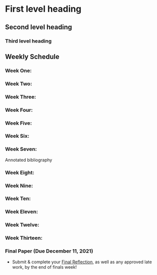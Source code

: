 # First level heading
## Second level heading
### Third level heading
## Weekly Schedule

### Week One: 


### Week Two: 



### Week Three: 



### Week Four: 


  
### Week Five: 



### Week Six: 


  
### Week Seven: 

Annotated bibliography



### Week Eight: 



### Week Nine: 



### Week Ten: 



### Week Eleven: 


  
### Week Twelve: 



### Week Thirteen: 



### Final Paper (Due December 11, 2021)

- Submit & complete your [Final Reflection](exercises/reflection.md), as well as any approved late work, by the end of finals week!
